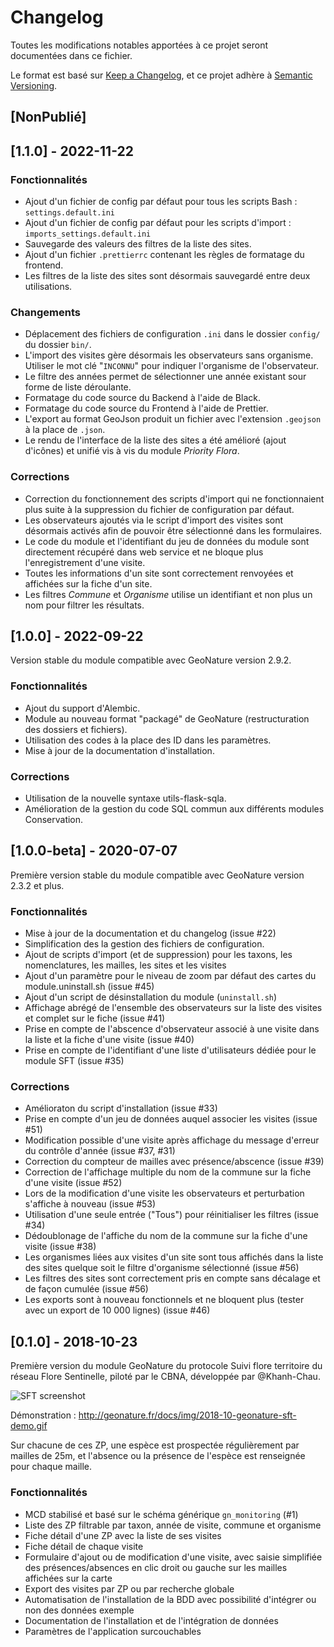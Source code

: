 # Changelog
Toutes les modifications notables apportées à ce projet seront documentées dans ce fichier.

Le format est basé sur [Keep a Changelog](https://keepachangelog.com/en/1.0.0/),
et ce projet adhère à [Semantic Versioning](https://semver.org/spec/v2.0.0.html).

## [NonPublié]


## [1.1.0] - 2022-11-22

### Fonctionnalités

* Ajout d'un fichier de config par défaut pour tous les scripts Bash : `settings.default.ini`
* Ajout d'un fichier de config par défaut pour les scripts d'import : `imports_settings.default.ini`
* Sauvegarde des valeurs des filtres de la liste des sites.
* Ajout d'un fichier `.prettierrc` contenant les règles de formatage du frontend.
* Les filtres de la liste des sites sont désormais sauvegardé entre deux utilisations.

### Changements

* Déplacement des fichiers de configuration `.ini` dans le dossier `config/` du dossier `bin/`.
* L'import des visites gère désormais les observateurs sans organisme. Utiliser le mot clé "`INCONNU`" pour indiquer l'organisme de l'observateur.
* Le filtre des années permet de sélectionner une année existant sour forme de liste déroulante.
* Formatage du code source du Backend à l'aide de Black.
* Formatage du code source du Frontend à l'aide de Prettier.
* L'export au format GeoJson produit un fichier avec l'extension `.geojson` à la place de `.json`.
* Le rendu de l'interface de la liste des sites a été amélioré (ajout d'icônes) et unifié vis à vis du module *Priority Flora*.

### Corrections

* Correction du fonctionnement des scripts d'import qui ne fonctionnaient plus suite à la
suppression du fichier de configuration par défaut.
* Les observateurs ajoutés via le script d'import des visites sont désormais activés afin de pouvoir être sélectionné dans les formulaires.
* Le code du module et l'identifiant du jeu de données du module sont directement récupéré dans web service et ne bloque plus l'enregistrement d'une visite.
* Toutes les informations d'un site sont correctement renvoyées et affichées sur la fiche d'un site.
* Les filtres *Commune* et *Organisme* utilise un identifiant et non plus un nom pour filtrer les résultats.


## [1.0.0] - 2022-09-22

Version stable du module compatible avec GeoNature version 2.9.2.

### Fonctionnalités

* Ajout du support d'Alembic.
* Module au nouveau format "packagé" de GeoNature (restructuration des dossiers et fichiers).
* Utilisation des codes à la place des ID dans les paramètres.
* Mise à jour de la documentation d'installation.

### Corrections

* Utilisation de la nouvelle syntaxe utils-flask-sqla.
* Amélioration de la gestion du code SQL commun aux différents modules Conservation.

## [1.0.0-beta] - 2020-07-07

Première version stable du module compatible avec GeoNature version 2.3.2 et plus.

### Fonctionnalités

* Mise à jour de la documentation et du changelog (issue #22)
* Simplification des la gestion des fichiers de configuration.
* Ajout de scripts d'import (et de suppression) pour les taxons, les nomenclatures, les mailles, les sites et les visites
* Ajout d'un paramètre pour le niveau de zoom par défaut des cartes du module.uninstall.sh (issue #45)
* Ajout d'un script de désinstallation du module (`uninstall.sh`)
* Affichage abrégé de l'ensemble des observateurs sur la liste des visites et complet sur le fiche (issue #41)
* Prise en compte de l'abscence d'observateur associé à une visite dans la liste et la fiche d'une visite (issue #40)
* Prise en compte de l'identifiant d'une liste d'utilisateurs dédiée pour le module SFT (issue #35)

### Corrections

* Amélioraton du script d'installation (issue #33)
* Prise en compte d'un jeu de données auquel associer les visites (issue #51)
* Modification possible d'une visite après affichage du message d'erreur du contrôle d'année (issue #37, #31)
* Correction du compteur de mailles avec présence/abscence (issue #39)
* Correction de l'affichage multiple du nom de la commune sur la fiche d'une visite (issue #52)
* Lors de la modification d'une visite les observateurs et perturbation s'affiche à nouveau (issue #53)
* Utilisation d'une seule entrée ("Tous") pour réinitialiser les filtres (issue #34)
* Dédoublonage de l'affiche du nom de la commune sur la fiche d'une visite (issue #38)
* Les organismes liées aux visites d'un site sont tous affichés dans la liste des sites quelque soit le filtre d'organisme sélectionné (issue #56)
* Les filtres des sites sont correctement pris en compte sans décalage et de façon cumulée (issue #56)
* Les exports sont à nouveau fonctionnels et ne bloquent plus (tester avec un export de 10 000 lignes) (issue #46)

## [0.1.0] - 2018-10-23

Première version du module GeoNature du protocole Suivi flore territoire du réseau Flore Sentinelle, piloté par le CBNA, développée par @Khanh-Chau.

![SFT screenshot](http://geonature.fr/docs/img/2018-09-sft.jpg)

Démonstration : http://geonature.fr/docs/img/2018-10-geonature-sft-demo.gif

Sur chacune de ces ZP, une espèce est prospectée régulièrement par mailles de 25m, et l'absence ou la présence de l'espèce est renseignée pour chaque maille.

### Fonctionnalités

* MCD stabilisé et basé sur le schéma générique ``gn_monitoring`` (#1)
* Liste des ZP filtrable par taxon, année de visite, commune et organisme
* Fiche détail d'une ZP avec la liste de ses visites
* Fiche détail de chaque visite
* Formulaire d'ajout ou de modification d'une visite, avec saisie simplifiée des présences/absences en clic droit ou gauche sur les mailles affichées sur la carte
* Export des visites par ZP ou par recherche globale
* Automatisation de l'installation de la BDD avec possibilité d'intégrer ou non des données exemple
* Documentation de l'installation et de l'intégration de données
* Paramètres de l'application surcouchables
